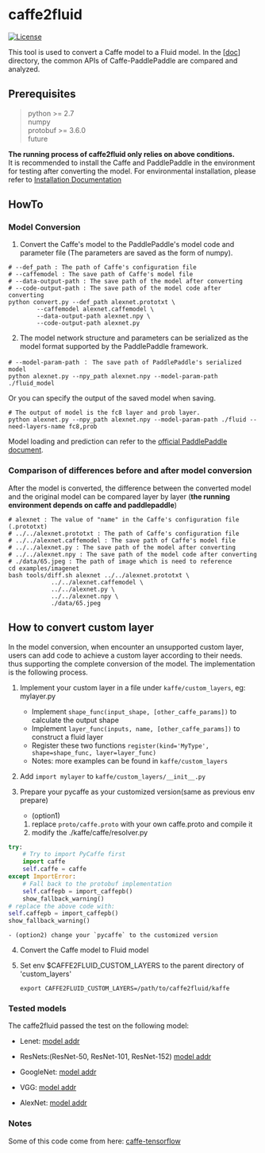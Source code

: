 # caffe2fluid
[![License](https://img.shields.io/badge/license-Apache%202-blue.svg)](LICENSE)

This tool is used to convert a Caffe model to a Fluid model. In the [[doc](doc/ReadMe.md)] directory, the common APIs of Caffe-PaddlePaddle are compared and analyzed.

## Prerequisites

> python >= 2.7  
> numpy  
> protobuf >= 3.6.0  
> future 

**The running process of caffe2fluid only relies on above conditions.**  
It is recommended to install the Caffe and PaddlePaddle in the environment for testing after converting the model. For environmental installation, please refer to [Installation Documentation](prepare_en.md)

## HowTo

### Model Conversion
1. Convert the Caffe's model to the PaddlePaddle's model code and parameter file (The parameters are saved as the form of numpy).

```
# --def_path : The path of Caffe's configuration file 
# --caffemodel : The save path of Caffe's model file
# --data-output-path : The save path of the model after converting
# --code-output-path : The save path of the model code after converting
python convert.py --def_path alexnet.prototxt \
		--caffemodel alexnet.caffemodel \
		--data-output-path alexnet.npy \
		--code-output-path alexnet.py
```

2. The model network structure and parameters can be serialized as the model format supported by the PaddlePaddle framework.
```
# --model-param-path ： The save path of PaddlePaddle's serialized model
python alexnet.py --npy_path alexnet.npy --model-param-path ./fluid_model
```
Or you can specify the output of the saved model when saving.
```
# The output of model is the fc8 layer and prob layer.
python alexnet.py --npy_path alexnet.npy --model-param-path ./fluid --need-layers-name fc8,prob
```
Model loading and prediction can refer to the [official PaddlePaddle document](http://www.paddlepaddle.org/documentation/docs/en/1.3/api_guides/low_level/inference_en.html).

### Comparison of differences before and after model conversion
After the model is converted, the difference between the converted model and the original model can be compared layer by layer (**the running environment depends on caffe and paddlepaddle**)
```
# alexnet : The value of "name" in the Caffe's configuration file (.prototxt)
# ../../alexnet.prototxt : The path of Caffe's configuration file 
# ../../alexnet.caffemodel : The save path of Caffe's model file
# ../../alexnet.py : The save path of the model after converting
# ../../alexnet.npy : The save path of the model code after converting
# ./data/65.jpeg : The path of image which is need to reference
cd examples/imagenet
bash tools/diff.sh alexnet ../../alexnet.prototxt \
			../../alexnet.caffemodel \
			../../alexnet.py \
			../../alexnet.npy \
			./data/65.jpeg
```



## How to convert custom layer
In the model conversion, when encounter an unsupported custom layer, users can add code to achieve a custom layer according to their needs. thus supporting the complete conversion of the model. The implementation is the following process.    

1. Implement your custom layer in a file under `kaffe/custom_layers`, eg: mylayer.py
    - Implement ```shape_func(input_shape, [other_caffe_params])``` to calculate the output shape
    - Implement ```layer_func(inputs, name, [other_caffe_params])``` to construct a fluid layer
    - Register these two functions ```register(kind='MyType', shape=shape_func, layer=layer_func)```
    - Notes: more examples can be found in `kaffe/custom_layers`

2. Add ```import mylayer``` to  `kaffe/custom_layers/__init__.py`

3. Prepare your pycaffe as your customized version(same as previous env prepare)
    - (option1) 
    1. replace `proto/caffe.proto` with your own caffe.proto and compile it
    2. modify the ./kaffe/caffe/resolver.py
```python
try:
    # Try to import PyCaffe first
    import caffe
    self.caffe = caffe
except ImportError:
    # Fall back to the protobuf implementation
    self.caffepb = import_caffepb()
    show_fallback_warning()
# replace the above code with:
self.caffepb = import_caffepb()
show_fallback_warning()
```
    - (option2) change your `pycaffe` to the customized version

4. Convert the Caffe model to Fluid model

5. Set env $CAFFE2FLUID_CUSTOM_LAYERS to the parent directory of 'custom_layers'
   ```
   export CAFFE2FLUID_CUSTOM_LAYERS=/path/to/caffe2fluid/kaffe
   ```

### Tested models
The caffe2fluid passed the test on the following model:
- Lenet:
[model addr](https://github.com/ethereon/caffe-tensorflow/blob/master/examples/mnist)

- ResNets:(ResNet-50, ResNet-101, ResNet-152)
[model addr](https://onedrive.live.com/?authkey=%21AAFW2-FVoxeVRck&id=4006CBB8476FF777%2117887&cid=4006CBB8476FF777)

- GoogleNet:
[model addr](https://gist.github.com/jimmie33/7ea9f8ac0da259866b854460f4526034)

- VGG:
[model addr](https://gist.github.com/ksimonyan/211839e770f7b538e2d8)

- AlexNet:
[model addr](https://github.com/BVLC/caffe/tree/master/models/bvlc_alexnet)

### Notes
Some of this code come from here: [caffe-tensorflow](https://github.com/ethereon/caffe-tensorflow)
